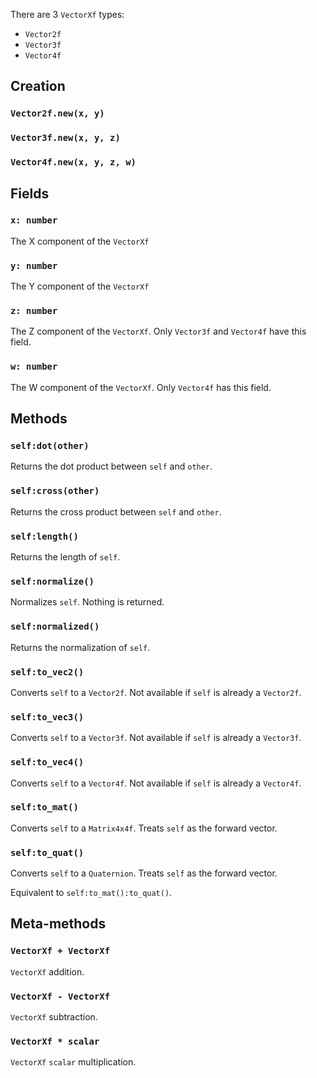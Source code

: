 There are 3 `VectorXf` types:
* `Vector2f`
* `Vector3f`
* `Vector4f`

## Creation
### `Vector2f.new(x, y)`

### `Vector3f.new(x, y, z)`

### `Vector4f.new(x, y, z, w)`

## Fields

### `x: number`
The X component of the `VectorXf`

### `y: number`
The Y component of the `VectorXf`

### `z: number`
The Z component of the `VectorXf`. Only `Vector3f` and `Vector4f` have this field.

### `w: number`
The W component of the `VectorXf`. Only `Vector4f` has this field.

## Methods

### `self:dot(other)`
Returns the dot product between `self` and `other`.

### `self:cross(other)`
Returns the cross product between `self` and `other`.

### `self:length()`
Returns the length of `self`.

### `self:normalize()`
Normalizes `self`. Nothing is returned.

### `self:normalized()`
Returns the normalization of `self`.

### `self:to_vec2()`
Converts `self` to a `Vector2f`. Not available if `self` is already a `Vector2f`.

### `self:to_vec3()`
Converts `self` to a `Vector3f`. Not available if `self` is already a `Vector3f`.

### `self:to_vec4()`
Converts `self` to a `Vector4f`. Not available if `self` is already a `Vector4f`.

### `self:to_mat()`
Converts `self` to a `Matrix4x4f`. Treats `self` as the forward vector.

### `self:to_quat()`
Converts `self` to a `Quaternion`. Treats `self` as the forward vector.

Equivalent to `self:to_mat():to_quat()`.

## Meta-methods

### `VectorXf + VectorXf`
`VectorXf` addition.

### `VectorXf - VectorXf`
`VectorXf` subtraction.

### `VectorXf * scalar`
`VectorXf` `scalar` multiplication.
